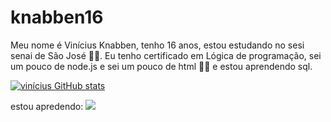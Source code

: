 # knabben16
Meu nome é Vinícius Knabben, tenho 16 anos, estou estudando no sesi senai de São José 👨‍🎓.
  Eu tenho certificado em Lógica de programação, sei um pouco de node.js e sei um pouco de html 👨‍💻 e estou aprendendo sql.

[![vinícius GitHub stats](https://github-readme-stats.vercel.app/api?username=knabben16)](https://github.com/anuraghazra/github-readme-stats)

estou apredendo:
<img src="https://cdn.jsdelivr.net/gh/devicons/devicon/icons/vscode/vscode-original-wordmark.svg" />
